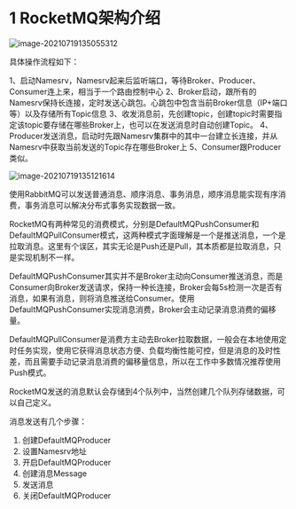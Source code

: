 # 1 RocketMQ架构介绍

![image-20210719135055312](C:\Users\songqi\AppData\Roaming\Typora\typora-user-images\image-20210719135055312.png)

具体操作流程如下：

1、启动Namesrv，Namesrv起来后监听端口，等待Broker、Producer、Consumer连上来，相当于一个路由控制中心
2、Broker启动，跟所有的Namesrv保持长连接，定时发送心跳包。心跳包中包含当前Broker信息（IP+端口等）以及存储所有Topic信息
3、收发消息前，先创建topic，创建topic时需要指定该topic要存储在哪些Broker上，也可以在发送消息时自动创建Topic。
4、Producer发送消息，启动时先跟Namesrv集群中的其中一台建立长连接，并从Namesrv中获取当前发送的Topic存在哪些Broker上
5、Consumer跟Producer类似。

![image-20210719135121614](C:\Users\songqi\AppData\Roaming\Typora\typora-user-images\image-20210719135121614.png)

使用RabbitMQ可以发送普通消息、顺序消息、事务消息，顺序消息能实现有序消费，事务消息可以解决分布式事务实现数据一致。

RocketMQ有两种常见的消费模式，分别是DefaultMQPushConsumer和DefaultMQPullConsumer模式，这两种模式字面理解是一个是推送消息，一个是拉取消息。这里有个误区，其实无论是Push还是Pull，其本质都是拉取消息，只是实现机制不一样。

DefaultMQPushConsumer其实并不是Broker主动向Consumer推送消息，而是Consumer向Broker发送请求，保持一种长连接，Broker会每5s检测一次是否有消息，如果有消息，则将消息推送给Consumer。使用DefaultMQPushConsumer实现消息消费，Broker会主动记录消息消费的偏移量。

DefaultMQPullConsumer是消费方主动去Broker拉取数据，一般会在本地使用定时任务实现，使用它获得消息状态方便、负载均衡性能可控，但是消息的及时性差，而且需要手动记录消息消费的偏移量信息，所以在工作中多数情况推荐使用Push模式。

RocketMQ发送的消息默认会存储到4个队列中，当然创建几个队列存储数据，可以自己定义。

消息发送有几个步骤：

1. 创建DefaultMQProducer
2. 设置Namesrv地址
3. 开启DefaultMQProducer
4. 创建消息Message
5. 发送消息
6. 关闭DefaultMQProducer